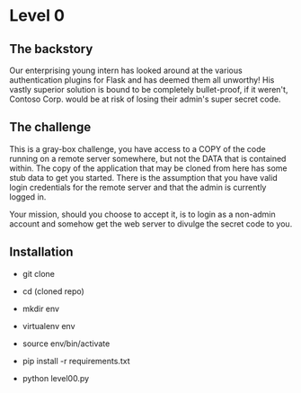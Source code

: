 # Level 0
## The backstory
Our enterprising young intern has looked around at the various authentication plugins for Flask and has deemed them all unworthy! His vastly superior solution is bound to be completely bullet-proof, if it weren't, Contoso Corp. would be at risk of losing their admin's super secret code.


## The challenge
This is a gray-box challenge, you have access to a COPY of the code running on a remote server somewhere, but not the DATA that is contained within. The copy of the application that may be cloned from here has some stub data to get you started. There is the assumption that you have valid login credentials for the remote server and that the admin is currently logged in.

Your mission, should you choose to accept it, is to login as a non-admin account and somehow get the web server to divulge the secret code to you.


## Installation
- git clone

- cd (cloned repo)

- mkdir env
- virtualenv env
- source env/bin/activate

- pip install -r requirements.txt
- python level00.py
